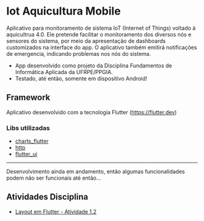 # Iot Aquicultura Mobile

Aplicativo para monitoramento de sistema IoT (Internet of Things) voltado à aquicultrua 4.0. Ele pretende facilitar o monitoramento dos diversos nós e sensores do sistema, por meio da apresentação de dashboards customizados na interface do app. O aplicativo também emitirá notificações de emergencia, indicando problemas nos nós do sistema.

- App desenvolvido como projeto da Disciplina Fundamentos de Informática Aplicada da UFRPE/PPGIA.
- Testado, até então, somente em dispositivo Android!

## Framework

Aplicativo desenvolvido com a tecnologia Flutter (https://flutter.dev)

### Libs utilizadas

- [charts_flutter](https://pub.dev/packages/charts_flutter)
- [http](https://pub.dev/packages/http)
- [flutter_ui](https://pub.dev/packages/flutter_ui)

---

Desenvolvimento ainda em andamento, então algumas funcionalidades podem não ser funcionais até então...

## Atividades Disciplina

- [Layout em Flutter - Atividade 1.2](https://github.com/fabioafreitas/IotAquiculturaMobile/blob/main/docs/Atividade%20Layouts%20-%20F%C3%A1bio%20Alves%20de%20Freitas.pdf)
